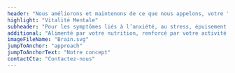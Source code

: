 ```yaml
---
header: "Nous améliorons et maintenons de ce que nous appelons, votre "
highlight: "Vitalité Mentale"
subheader: "Pour les symptômes liés à l’anxiété, au stress, épuisement professionnel, dépression et/ou toutes autres raisons pour améliorer votre bien-être."
additional: "Alimenté par votre nutrition, renforcé par votre activité physique, soutenu par votre sommeil et saisi par votre psychothérapie, votre état mental est au cœur de notre entreprise."
imageFileName: "Brain.svg"
jumpToAnchor: "approach"
jumpToAnchorText: "Notre concept"
contactCta: "Contactez-nous"
---
```

